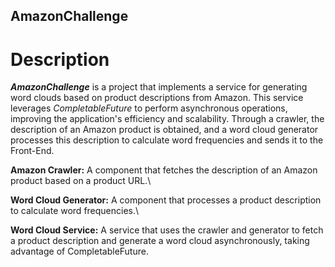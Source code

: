 ## AmazonChallenge

# Description
***AmazonChallenge*** is a project that implements a service for generating word clouds based on product descriptions from Amazon. This service leverages *CompletableFuture* to perform asynchronous operations, improving the application's efficiency and scalability. Through a crawler, the description of an Amazon product is obtained, and a word cloud generator processes this description to calculate word frequencies and sends it to the Front-End.

**Amazon Crawler:** A component that fetches the description of an Amazon product based on a product URL.\

**Word Cloud Generator:** A component that processes a product description to calculate word frequencies.\

**Word Cloud Service:** A service that uses the crawler and generator to fetch a product description and generate a word cloud asynchronously, taking advantage of CompletableFuture.
